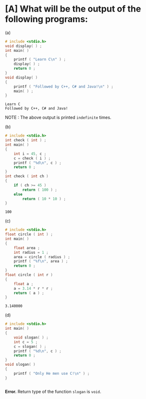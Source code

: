 # [A] What will be the output of the following programs:

(a)

````c
# include <stdio.h>
void display( ) ;
int main( )
{
    printf ( "Learn C\n" ) ;
    display( ) ;
    return 0 ;
}
void display( )
{
    printf ( "Followed by C++, C# and Java!\n" ) ;
    main( ) ;
}
````

````
Learn C
Followed by C++, C# and Java!
````

NOTE : The above output is printed `indefinite` times.

(b)

````c
# include <stdio.h>
int check ( int ) ;
int main( )
{
    int i = 45, c ;
    c = check ( i ) ;
    printf ( "%d\n", c ) ;
    return 0 ;
}
int check ( int ch )
{
    if ( ch >= 45 )
    	return ( 100 ) ;
    else
    	return ( 10 * 10 ) ;
}
````

````
100

````

(c)

````c
# include <stdio.h>
float circle ( int ) ;
int main( )
{
    float area ;
    int radius = 1 ;
    area = circle ( radius ) ;
    printf ( "%f\n", area ) ;
    return 0 ;
}
float circle ( int r )
{
    float a ;
    a = 3.14 * r * r ;
    return ( a ) ;
}
````

````
3.140000

````

(d)

````c
# include <stdio.h>
int main( )
{
    void slogan( ) ;
    int c = 5 ;
    c = slogan( ) ;
    printf ( "%d\n", c ) ;
    return 0 ;
}
void slogan( )
{
	printf ( "Only He men use C!\n" ) ;
}
````

````

````

**Error.** Return type of the function `slogan` is `void`.

